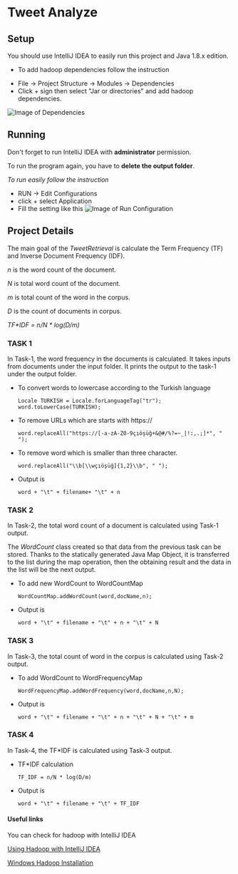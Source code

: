 # Tweet Analyze

##  Setup
You should use IntelliJ IDEA to easily run this project and Java 1.8.x edition.

- To add hadoop dependencies follow the instruction
* File -> Project Structure -> Modules -> Dependencies
* Click + sign then select "Jar or directories" and add hadoop dependencies.

![Image of Dependencies](images/setup.PNG)
## Running

Don't forget to run IntelliJ IDEA with **administrator** permission.

To run the program again, you have to **delete the output folder**.

_To run easily follow the instruction_

* RUN -> Edit Configurations
* click + select Application
* Fill the setting like this
![Image of Run Configuration](images/runSetting.PNG)

## Project Details

The main goal of the _TweetRetrieval_ is calculate the Term Frequency (TF) and Inverse Document Frequency (IDF).

_n_ is the word count of the document.

_N_ is total word count of the document.

_m_ is total count of the word in the corpus.

_D_ is the count of documents in corpus.

_TF*IDF = n/N * log(D/m)_
 
### TASK 1

In Task-1, the word frequency in the documents is calculated. It takes inputs from documents under the input folder. 
It prints the output to the task-1 under the output folder. 
    
   * To convert words to lowercase according to the Turkish language
     ```
     Locale TURKISH = Locale.forLanguageTag("tr");
     word.toLowerCase(TURKISH);
     ```
   * To remove URLs which are starts with https://
     ```
     word.replaceAll("https://[-a-zA-Z0-9çıöşüğ+&@#/%?=~_|!:,.;]*", " ");
     ```
   * To remove word which is smaller than three character.
     ```
     word.replaceAll("\\b[\\wçıöşüğ]{1,2}\\b", " ");
     ```
   * Output is
     ```
     word + "\t" + filename+ "\t" + n
     ```

### TASK 2
 
 In Task-2, the total word count of a document is calculated using Task-1 output.

The _WordCount_ class created so that data from the previous task can be stored. Thanks to the statically generated Java Map Object, it is transferred to the list during the map operation, then the obtaining result and the data in the list will be the next output.

   * To add new WordCount to WordCountMap
     ```
     WordCountMap.addWordCount(word,docName,n);
     ```
   * Output is
     ```
     word + "\t" + filename + "\t" + n + "\t" + N
     ```
### TASK 3
In Task-3, the total count of word in the corpus is calculated using Task-2 output. 
  
   * To add WordCount to WordFrequencyMap
     ```
     WordFrequencyMap.addWordFrequency(word,docName,n,N);
     ```
   * Output is
     ```
     word + "\t" + filename + "\t" + n + "\t" + N + "\t" + m
     ```
### TASK 4
In Task-4, the TF*IDF is calculated using Task-3 output. 

   * TF*IDF calculation
     ```
     TF_IDF = n/N * log(D/m)
     ```
   * Output is
     ```
     word + "\t" + filename + "\t" + TF_IDF
     ```
#### Useful links

You can check for hadoop with IntelliJ IDEA

[Using Hadoop with IntelliJ IDEA](https://intellij-support.jetbrains.com/hc/en-us/community/posts/206250189-Using-IntelliJ-to-develop-Hadoop-jobs)

[Windows Hadoop Installation](https://exitcondition.com/install-hadoop-windows/)
